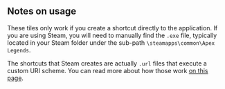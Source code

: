 ## Notes on usage

These tiles only work if you create a shortcut directly to the application. If you are using Steam, you will need to manually find the `.exe` file, typically located in your Steam folder under the sub-path `\steamapps\common\Apex Legends`.

The shortcuts that Steam creates are actually `.url` files that execute a custom URI scheme. You can read more about how those work [on this page](https://docs.microsoft.com/en-us/windows/uwp/app-resources/uri-schemes). 